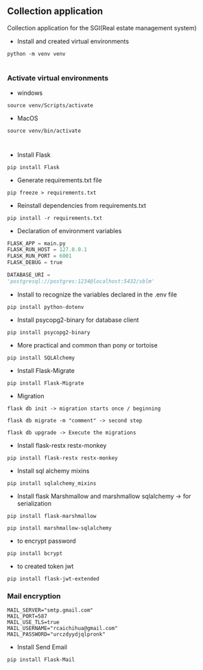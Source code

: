 ## Collection application

Collection application for the SGI(Real estate management system)

- Install and created virtual environments

```shell
python -m venv venv
```

#

### Activate virtual environments

- windows

```shell
source venv/Scripts/activate
```

- MacOS

```shell
source venv/bin/activate
```

#

- Install Flask

```shell
pip install Flask
```

- Generate requirements.txt file

```shell
pip freeze > requirements.txt
```

- Reinstall dependencies from requirements.txt

```shell
pip install -r requirements.txt
```

- Declaration of environment variables

```python
FLASK_APP = main.py
FLASK_RUN_HOST = 127.0.0.1
FLASK_RUN_PORT = 6001
FLASK_DEBUG = true

DATABASE_URI =
'postgresql://postgres:1234@localhost:5432/sblm'
```

- Install to recognize the variables declared in the .env file

```shell
pip install python-dotenv
```

- Install psycopg2-binary for database client

```shell
pip install psycopg2-binary
```

- More practical and common than pony or tortoise

```shell
pip install SQLAlchemy
```

- Install Flask-Migrate

```shell
pip install Flask-Migrate
```

- Migration

```properties
flask db init -> migration starts once / beginning
```

```properties
flask db migrate -m "comment" -> second step
```

```properties
flask db upgrade -> Execute the migrations
```

- Install flask-restx restx-monkey

```shell
pip install flask-restx restx-monkey
```

- Install sql alchemy mixins

```shell
pip install sqlalchemy_mixins
```

- Install flask Marshmallow and marshmallow sqlalchemy -> for serialization

```shell
pip install flask-marshmallow
```

```shell
pip install marshmallow-sqlalchemy
```

- to encrypt password

```shell
pip install bcrypt
```

- to created token jwt

```shell
pip install flask-jwt-extended
```
### Mail encryption
```properties
MAIL_SERVER="smtp.gmail.com"
MAIL_PORT=587
MAIL_USE_TLS=true
MAIL_USERNAME="rcaichihua@gmail.com"
MAIL_PASSWORD="urczdyydjqlpronk"
```
- Install Send Email
```shell
pip install Flask-Mail
```
